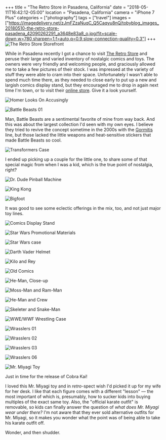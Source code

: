 +++
title = "The Retro Store in Pasadena, California"
date = "2018-05-11T16:42:12-05:00"
location = "Pasadena, California"
camera = "iPhone 7 Plus"
categories = ["photography"]
tags = ["travel"]
images = ["https://imagedelivery.net/zJmFZzaNuqC_Q5Caqyu8nQ/tobyblog_images_20180510-the-retro-store-pasadena_42090262291_a3648e83a8_o.jpg/fit=scale-down,w=780,sharpen=1,f=auto,q=0.9,slow-connection-quality=0.3"]
+++
![The Retro Store Storefront](https://imagedelivery.net/zJmFZzaNuqC_Q5Caqyu8nQ/tobyblog_images_20180510-the-retro-store-pasadena_42090262291_a3648e83a8_o.jpg/fit=scale-down,w=780,sharpen=1,f=auto,q=0.9,slow-connection-quality=0.3)
<!--more-->

While in Pasadena recently I got a chance to visit [The Retro Store](http://www.retrostoreonline.com) and peruse their large and varied inventory of nostalgic comics and toys. The owners were very friendly and welcoming people, and graciously allowed me to take a few pictures of their stock. I was impressed at the variety of stuff they were able to cram into their space. Unfortunately I wasn't able to spend much time there, as they needed to close early to put up a new and largish comics display stand, but they encouraged me to drop in again next time I'm town, or to visit their [online store](http://www.retrostoreonline.com/shop.html). Give it a look yourself.

![Homer Looks On Accusingly](https://imagedelivery.net/zJmFZzaNuqC_Q5Caqyu8nQ/tobyblog_images_20180510-the-retro-store-pasadena_41190106755_c804863fc8_o.jpg/fit=scale-down,w=780,sharpen=1,f=auto,q=0.9,slow-connection-quality=0.3)

![Battle Beasts 01](https://imagedelivery.net/zJmFZzaNuqC_Q5Caqyu8nQ/tobyblog_images_20180510-the-retro-store-pasadena_42090261971_4402de59b3_o.jpg/fit=scale-down,w=780,sharpen=1,f=auto,q=0.9,slow-connection-quality=0.3)
           
Man, Battle Beasts are a sentimental favorite of mine from way back. And this was about the largest collection I'd seen with my own eyes. I believe they tried to revive the concept sometime in the 2000s with the [Gormitis](https://en.wikipedia.org/wiki/Gormiti) line, but those lacked the little weapons and heat-sensitive stickers that made Battle Beasts so cool.

![Transformers Case](https://imagedelivery.net/zJmFZzaNuqC_Q5Caqyu8nQ/tobyblog_images_20180510-the-retro-store-pasadena_27220846317_8514b83d79_o.jpg/fit=scale-down,w=780,sharpen=1,f=auto,q=0.9,slow-connection-quality=0.3)

I ended up picking up a couple for the little one, to share some of that special magic from when I was a kid, which is the true point of nostalgia, right?
           
![Dr. Dude Pinball Machine](https://imagedelivery.net/zJmFZzaNuqC_Q5Caqyu8nQ/tobyblog_images_20180510-the-retro-store-pasadena_42045720732_89139d5705_o.jpg/fit=scale-down,w=780,sharpen=1,f=auto,q=0.9,slow-connection-quality=0.3)

![King Kong](https://imagedelivery.net/zJmFZzaNuqC_Q5Caqyu8nQ/tobyblog_images_20180510-the-retro-store-pasadena_42090258841_b2cefd2ce5_o.jpg/fit=scale-down,w=780,sharpen=1,f=auto,q=0.9,slow-connection-quality=0.3)

![Bigfoot](https://imagedelivery.net/zJmFZzaNuqC_Q5Caqyu8nQ/tobyblog_images_20180510-the-retro-store-pasadena_27220844007_fe53d62738_o.jpg/fit=scale-down,w=780,sharpen=1,f=auto,q=0.9,slow-connection-quality=0.3)

It was good to see some eclectic offerings in the mix, too, and not just major toy lines.
           
![Comics Display Stand](https://imagedelivery.net/zJmFZzaNuqC_Q5Caqyu8nQ/tobyblog_images_20180510-the-retro-store-pasadena_27220846447_c1fd71fd1b_o.jpg/fit=scale-down,w=780,sharpen=1,f=auto,q=0.9,slow-connection-quality=0.3)

![Star Wars Promotional Materials](https://imagedelivery.net/zJmFZzaNuqC_Q5Caqyu8nQ/tobyblog_images_20180510-the-retro-store-pasadena_28217705378_5d0f3a1955_o.jpg/fit=scale-down,w=780,sharpen=1,f=auto,q=0.9,slow-connection-quality=0.3)

![Star Wars case](https://imagedelivery.net/zJmFZzaNuqC_Q5Caqyu8nQ/tobyblog_images_20180510-the-retro-store-pasadena_42090262591_b5e9cacfee_o.jpg/fit=scale-down,w=780,sharpen=1,f=auto,q=0.9,slow-connection-quality=0.3)

![Darth Vader Helmet](https://imagedelivery.net/zJmFZzaNuqC_Q5Caqyu8nQ/tobyblog_images_20180510-the-retro-store-pasadena_28217710948_39dce68fd3_o.jpg/fit=scale-down,w=780,sharpen=1,f=auto,q=0.9,slow-connection-quality=0.3)

![Kilo and Rey](https://imagedelivery.net/zJmFZzaNuqC_Q5Caqyu8nQ/tobyblog_images_20180510-the-retro-store-pasadena_42045716262_c491fe2465_o.jpg/fit=scale-down,w=780,sharpen=1,f=auto,q=0.9,slow-connection-quality=0.3)

![Old Comics](https://imagedelivery.net/zJmFZzaNuqC_Q5Caqyu8nQ/tobyblog_images_20180510-the-retro-store-pasadena_27220844977_957b17bd24_o.jpg/fit=scale-down,w=780,sharpen=1,f=auto,q=0.9,slow-connection-quality=0.3)

![He-Man, Close-up](https://imagedelivery.net/zJmFZzaNuqC_Q5Caqyu8nQ/tobyblog_images_20180510-the-retro-store-pasadena_41190101815_49262cc099_o.jpg/fit=scale-down,w=780,sharpen=1,f=auto,q=0.9,slow-connection-quality=0.3)

![Moss-Man and Ram-Man](https://imagedelivery.net/zJmFZzaNuqC_Q5Caqyu8nQ/tobyblog_images_20180510-the-retro-store-pasadena_41371291534_d0e21555fe_o.jpg/fit=scale-down,w=780,sharpen=1,f=auto,q=0.9,slow-connection-quality=0.3)

![He-Man and Crew](https://imagedelivery.net/zJmFZzaNuqC_Q5Caqyu8nQ/tobyblog_images_20180510-the-retro-store-pasadena_28217704478_c3fec9ab47_o.jpg/fit=scale-down,w=780,sharpen=1,f=auto,q=0.9,slow-connection-quality=0.3)

![Skeleter and Snake-Man](https://imagedelivery.net/zJmFZzaNuqC_Q5Caqyu8nQ/tobyblog_images_20180510-the-retro-store-pasadena_28217706448_8950b9ed4c_o.jpg/fit=scale-down,w=780,sharpen=1,f=auto,q=0.9,slow-connection-quality=0.3)

![WWE/WWF Wrestling Case](https://imagedelivery.net/zJmFZzaNuqC_Q5Caqyu8nQ/tobyblog_images_20180510-the-retro-store-pasadena_41371295744_a3fc721fba_o.jpg/fit=scale-down,w=780,sharpen=1,f=auto,q=0.9,slow-connection-quality=0.3)

![Wrasslers 01](https://imagedelivery.net/zJmFZzaNuqC_Q5Caqyu8nQ/tobyblog_images_20180510-the-retro-store-pasadena_42090260941_74b455b007_o.jpg/fit=scale-down,w=780,sharpen=1,f=auto,q=0.9,slow-connection-quality=0.3)

![Wrasslers 02](https://imagedelivery.net/zJmFZzaNuqC_Q5Caqyu8nQ/tobyblog_images_20180510-the-retro-store-pasadena_42090257131_b10151ab33_o.jpg/fit=scale-down,w=780,sharpen=1,f=auto,q=0.9,slow-connection-quality=0.3)

![Wrasslers 03](https://imagedelivery.net/zJmFZzaNuqC_Q5Caqyu8nQ/tobyblog_images_20180510-the-retro-store-pasadena_42090256751_8f3d2dd841_o.jpg/fit=scale-down,w=780,sharpen=1,f=auto,q=0.9,slow-connection-quality=0.3)

![Wrasslers 06](https://imagedelivery.net/zJmFZzaNuqC_Q5Caqyu8nQ/tobyblog_images_20180510-the-retro-store-pasadena_42090251131_b43d9645ca_o.jpg/fit=scale-down,w=780,sharpen=1,f=auto,q=0.9,slow-connection-quality=0.3)

![Mr. Miyagi Toy](https://imagedelivery.net/zJmFZzaNuqC_Q5Caqyu8nQ/tobyblog_images_20180510-the-retro-store-pasadena_42090256091_945a77a42b_o.jpg/fit=scale-down,w=780,sharpen=1,f=auto,q=0.9,slow-connection-quality=0.3)
           
Just in time for the release of Cobra Kai! 

I loved this Mr. Miyagi toy and in *retro*-spect wish I'd picked it up for my wife for her desk. I like that each figure comes with a different "lesson" — the most important of which is, presumably, how to sucker kids into buying multiples of the exact same toy. Also, the "official karate outfit" is removable, so kids can finally answer the question of *what does Mr. Miyagi wear under there?* I'm not aware that they ever sold alternative outfits for Mr. Miyagi, so it makes you wonder what the point was of being able to take his karate outfit off.

Wonder, and then shudder.


